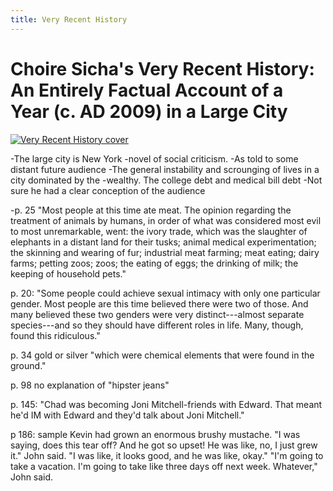 ```yaml
---
title: Very Recent History
---
```


# Choire Sicha's Very Recent History: An Entirely Factual Account of a Year (c. AD 2009) in a Large City


[![Very Recent History cover](/media/book_covers/very_recent_history.jpg)](http://www.powells.com/biblio/http://www.powells.com/biblio/1-9780061914300-2)

-The large city is New York
-novel of social criticism.
-As told to some distant future audience
-The general instability and scrounging of lives in a city dominated by the
-wealthy. The college debt and medical bill debt
-Not sure he had a clear conception of the audience

-p. 25 "Most people at this time ate meat. The opinion regarding the treatment
of animals by humans, in order of what was considered most evil to most
unremarkable, went: the ivory trade, which was the slaughter of elephants in a
distant land for their tusks; animal medical experimentation; the skinning and
wearing of fur; industrial meat farming; meat eating; dairy farms; petting
zoos; zoos; the eating of eggs; the drinking of milk; the keeping of household
pets."

p. 20: "Some people could achieve sexual intimacy with only one particular
gender. Most people are this time believed there were two of those. And many
believed these two genders were very distinct---almost separate species---and
so they should have different roles in life. Many, though, found this
ridiculous."

p. 34 gold or silver "which were chemical elements that were found in the
ground."

p. 98 no explanation of "hipster jeans"

p. 145: "Chad was becoming Joni Mitchell-friends with Edward. That meant he'd
IM with Edward and they'd talk about Joni Mitchell."

p 186: sample
Kevin had grown an enormous brushy mustache. "I was saying, does this tear off?
And he got so upset! He was like, no, I just grew it." John said. "I was like,
it looks good, and he was like, okay."
"I'm going to take a vacation. I'm going to take like three days off next week.
Whatever," John said.

